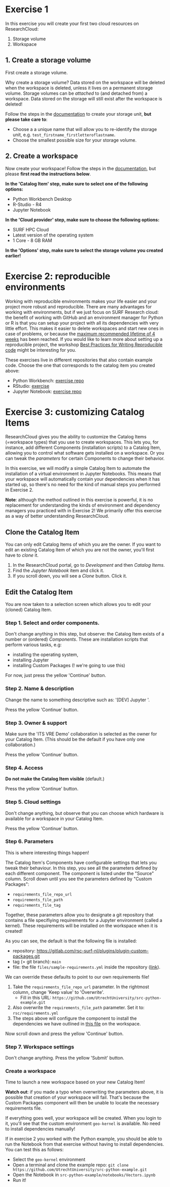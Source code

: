 # Exercise 1

In this exercise you will create your first two cloud resources on ResearchCloud:

1. Storage volume
1. Workspace

## 1. Create a storage volume

First create a storage volume.

Why create a storage volume? Data stored on the workspace will be deleted when the workspace is deleted, unless it lives on a permanent storage volume. Storage volumes can be *attached* to (and detached from) a workspace. Data stored on the storage will still exist after the workspace is deleted!

Follow the steps in the [documentation](https://utrechtuniversity.github.io/vre-docs/docs/first-steps.html#create-storage-volume) to create your storage unit, **but please take care to**:

- Choose a a unique name that will allow you to re-identify the storage unit, e.g. `test_firstname_firstletteroflastname`.
- Choose the smallest possible size for your storage volume.

## 2. Create a workspace

Now create your workspace! Follow the steps in the [documentation](https://utrechtuniversity.github.io/vre-docs/docs/manuals/creating.html), but please **first read the instructions below**.

**In the 'Catalog Item' step, make sure to select one of the following options:**

- Python Workbench Desktop
- R-Studio - R4
- Jupyter Notebook

**In the 'Cloud provider' step, make sure to choose the following options:**

- SURF HPC Cloud
- Latest version of the operating system
- 1 Core - 8 GB RAM

**In the 'Options' step, make sure to select the storage volume you created earlier!**

# Exercise 2: reproducible environments

Working with reproducible environments makes your life easier and your project more robust and reproducible. There are many advantages for working with environments, but if we just focus on SURF Research cloud: the benefit of working with GitHub and an environment manager for Python or R is that you can setup your project with all its dependencies with very little effort. This makes it easier to delete workspaces and start new ones in case of problems, or because the [maximum recommended lifetime of 4 weeks](https://utrechtuniversity.github.io/vre-docs/docs/responsible-use.html#vre-lifetime-and-security-updates) has been reached. If you would like to learn more about setting up a reproducible project, the workshop [Best Practices for Writing Reproducible code](https://www.uu.nl/en/research/research-data-management/training-workshops/best-practices-for-writing-reproducible-code) might be interesting for you.

These exercises live in different repositories that also contain example code. Choose the one that corresponds to the catalog item you created above:

- Python Workbench: [exercise repo](https://github.com/UtrechtUniversity/src-python-example/)
- RStudio: [exercise](r-environment.md)
- Jupyter Notebook: [exercise repo](https://github.com/UtrechtUniversity/src-python-example/blob/main/README.md#scenario-2-workspace-jupyter-notebook)

# Exercise 3: customizing Catalog Items

ResearchCloud gives you the ability to customize the Catalog Items (=workspace types) that you use to create workspaces. This lets you, for instance, add different Components (installation scripts) to a Catalog Item, allowing you to control what software gets installed on a workspace. Or you can tweak the *parameters* for certain Components to change their behavior.

In this exercise, we will modify a simple Catalog Item to automate the installation of a virtual environment in Jupyter Notebooks. This means that your workspace will automatically contain your dependencies when it has started up, so there's no need for the kind of manual steps you performed in Exercise 2.

**Note**: although the method outlined in this exercise is powerful, it is no replacement for understanding the kinds of environment and dependency managers you practiced with in Exercise 2! We primarily offer this exercise as a way of better understanding ResearchCloud.

## Clone the Catalog Item

You can only edit Catalog Items of which you are the owner. If you want to edit an existing Catalog Item of which you are not the owner, you'll first have to *clone* it.

1. In the ResearchCloud portal, go to *Development* and then *Catalog Items*.
2. Find the *Jupyter Notebook* item and click it.
3. If you scroll down, you will see a *Clone* button. Click it.

## Edit the Catalog Item

You are now taken to a selection screen which allows you to edit your (cloned) Catalog Item.

### Step 1. Select and order components.

Don't change anything in this step, but observe: the Catalog Item exists of a number or (ordered) *Components*. These are installation scripts that perform various tasks, e.g:

- installing the operating system, 
- installing Jupyter
- installing Custom Packages (! we're going to use this)

For now, just press the yellow 'Continue' button.

### Step 2. Name & description

Change the name to something descriptive such as: '[DEV] Jupyter <firstname> <first letter of lastname>'.

Press the yellow 'Continue' button.

### Step 3. Owner & support

Make sure the 'ITS VRE Demo' collaboration is selected as the owner for your Catalog Item. (This should be the default if you have only one collaboration.)

Press the yellow 'Continue' button.

### Step 4. Access

**Do not make the Catalog Item visible** (default.)

Press the yellow 'Continue' button.

### Step 5. Cloud settings

Don't change anything, but observe that you can choose which hardware is available for a workspace in your Catalog Item.

Press the yellow 'Continue' button.

### Step 6. Parameters

This is where interesting things happen!

The Catalog Item's Components have configurable settings that lets you tweak their behaviour. In this step, you see all the parameters defined by each different component. The component is listed under the "Source" column. Scroll down until you see the parameters defined by "Custom Packages":

- `requirements_file_repo_url`
- `requirements_file_path`
- `requirements_file_tag`

Together, these parameters allow you to designate a git repository that contains a file specifiying requirements for a Jupyter environment (called a kernel). These requirements will be installed on the workspace when it is created!

As you can see, the default is that the following file is installed:

* repository: https://gitlab.com/rsc-surf-nl/plugins/plugin-custom-packages.git
* tag (= git branch): `main`
* file: the file `files/sample-requirements.yml` inside the repository ([link](https://gitlab.com/rsc-surf-nl/plugins/plugin-custom-packages/-/blob/main/files/sample-requirements.yml?ref_type=heads)).

We can override these defaults to point to our own requirements file!

1. Take the `requirements_file_repo_url` parameter. In the rightmost column, change 'Keep value' to 'Overwrite'. 
    * Fill in this URL: `https://github.com/UtrechtUniversity/src-python-example.git`
1. Also overwrite the `requirements_file_path` parameter. Set it to: `rsc/requirements.yml`
1. The steps above will configure the component to install the dependencies we have outlined in [this file](https://github.com/UtrechtUniversity/src-python-example/blob/main/rsc/requirements.yml) on the workspace. 

Now scroll down and press the yellow 'Continue' button.

### Step 7. Workspace settings

Don't change anything. Press the yellow 'Submit' button.

### Create a workspace

Time to launch a new workspace based on your new Catalog Item!

**Watch out**: if you made a typo when overwriting the parameters above, it is possible that creation of your workspace will fail. That's because the Custom Packages component will then be unable to locate the necessary requirements file.

If everything goes well, your workspace will be created. When you login to it, you'll see that the custom environment `geo-kernel` is available. No need to install dependencies manually!

If in exercise 2 you worked with the Python example, you should be able to run the Notebook from that exercise without having to install dependencies. You can test this as follows:

- Select the `geo-kernel` environment
- Open a terminal and clone the example repo: `git clone https://github.com/UtrechtUniversity/src-python-example.git`
- Open the Notebook in `src-python-example/notebooks/Vectors.ipynb`
- Run it!


